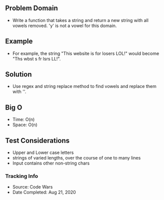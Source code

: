 ## Problem Domain

- Write a function that takes a string and return a new string with all vowels removed. 'y' is not a vowel for this domain.

## Example

- For example, the string "This website is for losers LOL!" would become "Ths wbst s fr lsrs LL!".

## Solution

- Use regex and string replace method to find vowels and replace them with ''.

## Big O

- Time: O(n)
- Space: O(n)

## Test Considerations

- Upper and Lower case letters
- strings of varied lengths, over the course of one to many lines
- Input contains other non-string chars

### Tracking Info

- Source: Code Wars
- Date Completed: Aug 21, 2020